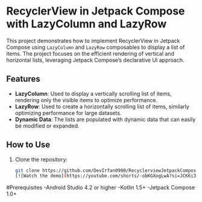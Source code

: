 # RecyclerView in Jetpack Compose with LazyColumn and LazyRow

This project demonstrates how to implement RecyclerView in Jetpack Compose using `LazyColumn` and `LazyRow` composables to display a list of items. The project focuses on the efficient rendering of vertical and horizontal lists, leveraging Jetpack Compose’s declarative UI approach.

## Features
- **LazyColumn**: Used to display a vertically scrolling list of items, rendering only the visible items to optimize performance.
- **LazyRow**: Used to create a horizontally scrolling list of items, similarly optimizing performance for large datasets.
- **Dynamic Data**: The lists are populated with dynamic data that can easily be modified or expanded.

## How to Use

1. Clone the repository:
   ```bash
   git clone https://github.com/DevIrfan0900/RecyclerviewJetpackCompose
   [![Watch the demo](https://youtube.com/shorts/-obKGXogLwA?si=JCK6i3TB1_Do7VIi.jpg)](https://youtube.com/shorts/-obKGXogLwA?si=JCK6i3TB1_Do7VIi)

#Prerequisites
-Android Studio 4.2 or higher
-Kotlin 1.5+
-Jetpack Compose 1.0+
